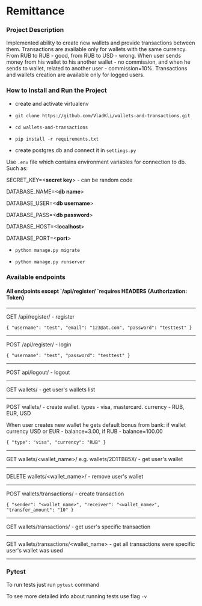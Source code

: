 <h1>Remittance</h1>

<h3>Project Description</h3>
Implemented ability to create new wallets and provide transactions between them. Transactions are available only for wallets with the same currency. From RUB to RUB - good, from RUB to USD - wrong. When user sends money from his wallet to his another wallet - no commission, and when he sends to wallet, related to another user - commission=10%.
Transactions and wallets creation are available only for logged users.

<h3>How to Install and Run the Project</h3>

* create and activate virtualenv

* `git clone https://github.com/VladKli/wallets-and-transactions.git`

* `cd wallets-and-transactions`

* `pip install -r requirements.txt`

* create postgres db and connect it in `settings.py`

Use `.env` file which contains environment variables for connection to db. 
Such as:

SECRET_KEY=<**secret key**> - can be random code

DATABASE_NAME=<**db name**>

DATABASE_USER=<**db username**>

DATABASE_PASS=<**db password**>

DATABASE_HOST=<**localhost**>

DATABASE_PORT=<**port**>


* `python manage.py migrate`

* `python manage.py runserver`

<h3>Available endpoints</h3>
<h4>All endpoints except `/api/register/ `requires HEADERS {Authorization: Token}</h4>

___

GET /api/register/ - register

`{
    "username": "test",
    "email": "123@at.com",
    "password": "testtest"
}`

___

POST /api/register/ - login

`{
    "username": "test",
    "password": "testtest"
}`
___

POST api/logout/ - logout

___

GET wallets/ - get user's wallets list

___

POST wallets/ - create wallet. types - visa, mastercard. currency - RUB, EUR, USD

When user creates new wallet he gets default bonus from bank: if wallet currency USD or EUR - balance=3.00, if RUB - balance=100.00

`{
 "type": "visa",
 "currency": "RUB"
}`

___
GET wallets/<wallet_name>/  e.g. wallets/2D1TB85X/ - get user's wallet
___

DELETE wallets/<wallet_name>/ - remove user's wallet
___

POST wallets/transactions/ - create transaction

`{
"sender": "<wallet_name>",
"receiver": "<wallet_name>",
"transfer_amount": "10"
}`
___

GET wallets/transactions/<pk> - get user's specific transaction
___

GET wallets/transactions/<wallet_name> - get all transactions were specific user's wallet was used
___
<h3>Pytest</h3>

To run tests just run `pytest` command

To see more detailed info about running tests use flag `-v`